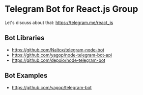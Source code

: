 # Telegram Bot for React.js Group

Let's discuss about that: https://telegram.me/react_js

## Bot Libraries

+ https://github.com/Naltox/telegram-node-bot
+ https://github.com/yagop/node-telegram-bot-api
+ https://github.com/depoio/node-telegram-bot

## Bot Examples

+ https://github.com/yagop/telegram-bot
